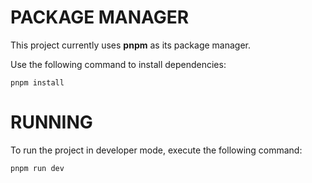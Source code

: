 # PACKAGE MANAGER
This project currently uses __pnpm__ as its package manager.

Use the following command to install dependencies:

    pnpm install

# RUNNING
To run the project in developer mode, execute the following command:

    pnpm run dev
